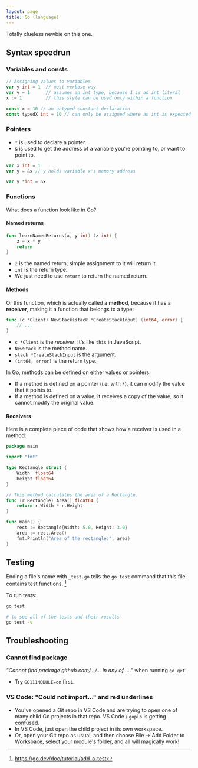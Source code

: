 ```yaml
---
layout: page
title: Go (language)
---
```


Totally clueless newbie on this one.

## Syntax speedrun

### Variables and consts

```go
// Assigning values to variables 
var y int = 1  // most verbose way
var y = 1      // assumes an int type, because 1 is an int literal
x := 1         // this style can be used only within a function

const x = 10 // an untyped constant declaration 
const typedX int = 10 // can only be assigned where an int is expected 
```

### Pointers

- `*` is used to declare a pointer.
- `&` is used to get the address of a variable you're pointing to, or want to point to.

```go
var x int = 1
var y = &x // y holds variable x's memory address

var y *int = &x
```

### Functions

What does a function look like in Go?

#### Named returns

```go
func learnNamedReturns(x, y int) (z int) {
    z = x * y
    return
}
```

- `z` is the named return; simple assignment to it will return it.
- `int` is the return type.
- We just need to use `return` to return the named return.

#### Methods
Or this function, which is actually called a **method**, because it has a **receiver**, making it a function that belongs to a type:

```go
func (c *Client) NewStack(stack *CreateStackInput) (int64, error) {
    // ...
}
```

- `c *Client` is the <i>receiver</i>. It's like `this` in JavaScript.
- `NewStack` is the method name.
- `stack *CreateStackInput` is the argument.
- `(int64, error)` is the return type.

In Go, methods can be defined on either values or pointers:

- If a method is defined on a pointer (i.e. with `*`), it can modify the value that it points to.
- If a method is defined on a value, it receives a copy of the value, so it cannot modify the original value.

#### Receivers

Here is a complete piece of code that shows how a receiver is used in a method:

```go
package main

import "fmt"

type Rectangle struct {
    Width  float64
    Height float64
}

// This method calculates the area of a Rectangle.
func (r Rectangle) Area() float64 {
    return r.Width * r.Height
}

func main() {
    rect := Rectangle{Width: 5.0, Height: 3.0}
    area := rect.Area()
    fmt.Println("Area of the rectangle:", area)
}
```

## Testing

Ending a file's name with `_test.go` tells the `go test` command that this file contains test functions. [^1]

To run tests:

```bash
go test

# to see all of the tests and their results
go test -v 

```

## Troubleshooting

### Cannot find package

_"Cannot find package github.com/.../... in any of ...."_ when running `go get`:

- Try `GO111MODULE=on` first.

### VS Code: "Could not import..." and red underlines

- You've opened a Git repo in VS Code and are trying to open one of many child Go projects in that repo. VS Code / `gopls` is getting confused.
- In VS Code, just open the child project in its own workspace.
- Or, open your Git repo as usual, and then choose File &rarr; Add Folder to Workspace, select your module's folder, and all will magically work!

[^1]: https://go.dev/doc/tutorial/add-a-test
